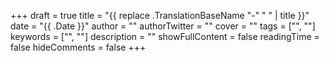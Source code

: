+++
draft = true
title = "{{ replace .TranslationBaseName "-" " " | title }}"
date = "{{ .Date }}"
author = ""
authorTwitter = ""
cover = ""
tags = ["", ""]
keywords = ["", ""]
description = ""
showFullContent = false
readingTime = false
hideComments = false
+++
